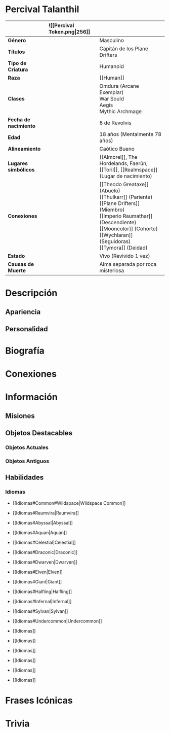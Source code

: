 # Percival Talanthil

|                         | ![[Percival Token.png\|256]] |                                                                                                                                                                                                                 |
| :---------------------- | :--------------------------- | :-------------------------------------------------------------------------------------------------------------------------------------------------------------------------------------------------------------- |
| **Género**              |                              | Masculino                                                                                                                                                                                                       |
| **Títulos**             |                              | Capitán de los Plane Drifters                                                                                                                                                                                   |
| **Tipo de Criatura**    |                              | Humanoid                                                                                                                                                                                                        |
| **Raza**                |                              | [[Human]]                                                                                                                                                                                                       |
| **Clases**              |                              | Omdura (Arcane Exemplar)<br>War Sould<br>Aegis<br>Mythic Archmage                                                                                                                                               |
| **Fecha de nacimiento** |                              | 8 de Revolvis                                                                                                                                                                                                   |
| **Edad**                |                              | 18 años (Mentalmente 78 años)                                                                                                                                                                                   |
| **Alineamiento**        |                              | Caótico Bueno                                                                                                                                                                                                   |
| **Lugares simbólicos**  |                              | [[Almorel]], The Hordelands, Faerûn, [[Toril]], [[Realmspace]](Lugar de nacimiento)                                                                                                                             |
| **Conexiones**          |                              | [[Theodo Greataxe]] (Abuelo)<br>[[Thulkarr]] (Pariente)<br>[[Plane Drifters]] (Miembro)<br>[[Imperio Raumathar]] (Descendiente)<br>[[Mooncolor]] (Cohorte)<br>[[Wychlaran]] (Seguidoras)<br>[[Tymora]] (Deidad) |
| **Estado**              |                              | Vivo (Revivido 1 vez)                                                                                                                                                                                           |
| **Causas de Muerte**    |                              | Alma separada por roca misteriosa                                                                                                                                                                               |

# Descripción

## Apariencia

## Personalidad

# Biografía

# Conexiones

# Información

## Misiones

## Objetos Destacables

### Objetos Actuales

### Objetos Antiguos

## Habilidades

### Idiomas

- [[Idiomas#Common#Wildspace|Wildspace Common]]
- [[Idiomas#Raumvira|Raumvira]]

- [[Idiomas#Abyssal|Abyssal]]
- [[Idiomas#Aquan|Aquan]]
- [[Idiomas#Celestial|Celestial]]
- [[Idiomas#Draconic|Draconic]]
- [[Idiomas#Dwarven|Dwarven]]
- [[Idiomas#Elven|Elven]]
- [[Idiomas#Giant|Giant]]
- [[Idiomas#Halfling|Halfling]]
- [[Idiomas#Infernal|Infernal]]
- [[Idiomas#Sylvan|Sylvan]]
- [[Idiomas#Undercommon|Undercommon]]
  
- [[Idiomas]]
- [[Idiomas]]
- [[Idiomas]]
- [[Idiomas]]
- [[Idiomas]]
- [[Idiomas]]

# Frases Icónicas

# Trivia
